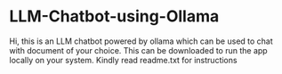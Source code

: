 # LLM-Chatbot-using-Ollama

Hi, this is an LLM chatbot powered by ollama which can be used to chat with document of your choice. This can be downloaded to run the app locally on your system. Kindly read readme.txt for instructions 

